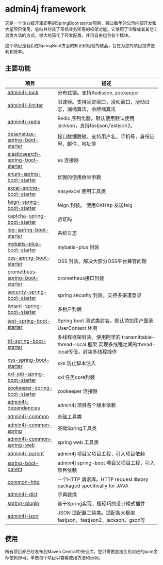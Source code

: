 # admin4j framework

这是一个企业级开箱即用的SpringBoot starter项目，经过数年的公司内部开发和大量项目使用，总结并封装了常规业务所需的框架功能。它使用了注解或者其他工具类方法的方式，极大地简化了开发配置，并可自由组合各个模块。

这个项目是我们在SpringBoot方面的知识和经验的结晶，旨在为您的项目提供便利和效率。


## 主要功能

| 项目                                                         | 描述                                                         |
| ------------------------------------------------------------ | ------------------------------------------------------------ |
| [admin4j-lock](admin4j/admin4j-framework/tree/master/admin4j-lock) | 分布式锁。支持Redisson, zookeeper                            |
| [admin4j-limiter](/admin4j/admin4j-framework/tree/master/admin4j-limiter) | 限速器。支持固定窗口，滑动窗口，滑动日志，漏桶算法，令牌桶算法 |
| [admin4j-redis](/admin4j/admin4j-framework/tree/master/admin4j-redis) | Redis 序列化器。默认使用默认使用jackson，支持fastjson,fastjson2。 |
| [desensitize-spring-boot-starter](/admin4j/admin4j-framework/tree/master/desensitize-spring-boot-starter) | 接口数据脱敏。支持用户名，手机号，身份证号，邮件，地址等     |
| [elasticsearch-spring-boot-starter](/admin4j/admin4j-framework/tree/master/elasticsearch-spring-boot-starter) | es 连接器                                                    |
| [enum-spring-boot-starter](/admin4j/admin4j-framework/tree/master/enum-spring-boot-starter) | 优雅的使用枚举参数                                           |
| [excel-spring-boot-starter](/admin4j/admin4j-framework/tree/master/excel-spring-boot-starter) | easyexcel 使用工具类                                         |
| [feign-spring-boot-starter](/admin4j/admin4j-framework/tree/master/feign-spring-boot-starter) | feign 封装。 使用OKHttp 发送feig                             |
| [kaptcha-spring-boot-starter](/admin4j/admin4j-framework/tree/master/kaptcha-spring-boot-starter) | 验证码                                                       |
| [log-spring-boot-starter](/admin4j/admin4j-framework/tree/master/log-spring-boot-starter) | 系统日志                                                     |
| [mybatis-plus-boot-starter](/admin4j/admin4j-framework/tree/master/mybatis-plus-boot-starter) | mybatis-plus 封装                                            |
| [oss-spring-boot-starter](/admin4j/admin4j-framework/tree/master/oss-spring-boot-starter) | OSS 封装。解决大部分OSS平台兼容问题                          |
| [prometheus-spring-boot-starter](/admin4j/admin4j-framework/tree/master/prometheus-spring-boot-starter) | prometheus接口封装                                           |
| [security-spring-boot-starter](/admin4j/admin4j-framework/tree/master/security-spring-boot-starter) | spring security 封装。支持多渠道登录                         |
| [tenant-spring-boot-starter](/admin4j/admin4j-framework/tree/master/tenant-spring-boot-starter) | 多租户封装                                                   |
| [test-spring-boot-starter](/admin4j/admin4j-framework/tree/master/test-spring-boot-starter) | Spring boot 测试类封装。默认添加用户登录 UserContext 环境    |
| [ttl-spring-boot-starter](https://gitee.com/admin4j/admin4j-framework/tree/master/ttl-spring-boot-starter) | 多线程框架封装。使用阿里的 transmittable-thread-local 框架 实现多线程之间的thread-local传值，封装多线程操作 |
| [xss-spring-boot-starter](/admin4j/admin4j-framework/tree/master/xss-spring-boot-starter) | xxs 防止脚本注入                                             |
| [xxl-job-spring-boot-starter](/admin4j/admin4j-framework/tree/master/xxl-job-spring-boot-starter) | xxl 任务core封装                                             |
| [zookeeper-spring-boot-starter](/admin4j/admin4j-framework/tree/master/zookeeper-spring-boot-starter) | zookeeper 连接器                                             |
| [admin4j-dependencies](/admin4j/admin4j-framework/tree/master/admin4j-dependencies) | admin4j 项目各个版本依赖                                     |
| [admin4j-common](/admin4j/admin4j-framework/tree/master/admin4j-common) | 基础工具类                                                   |
| [admin4j-common-spring](/admin4j/admin4j-framework/tree/master/admin4j-common-spring) | 基础Spring工具类                                             |
| [admin4j-common-spring-web](/admin4j/admin4j-framework/tree/master/admin4j-common-spring-web) | spring web 工具类                                            |
| [admin4j-parent](/admin4j/admin4j-framework/tree/master/admin4j-parent) | admin4j 项目父项目工程，引入项目依赖                         |
| [spring-boot-parent](/admin4j/admin4j-framework/tree/master/spring-boot-parent) | admin4j spring-boot 项目父项目工程，引入项目依赖             |
| [common-http](https://github.com/admin4j/common-http)        | 一个HTTP 请求库。HTTP request library packaged specifically for JAVA |
| [admin4j-dict](https://github.com/admin4j/admin4j-dict)      | 字典装换                                                     |
| [spring-plugin](https://github.com/admin4j/spring-plugin)    | 基于Spring实现，极轻巧的设计模式插件                         |
| [admin4j-json](https://github.com/admin4j/admin4j-json)      | JSON 适配器工具类。适配各大框架 fastjson，fastjson2，jackson，gson等 |

## 使用

所有项目都已经发布到Maven Central中央仓库，您只需要直接引用对应的pom坐标依赖即可。单击每个项目以查看使用方法和示例。
